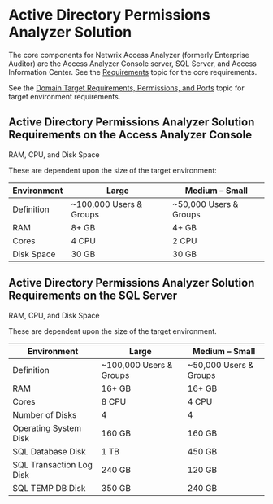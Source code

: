# Active Directory Permissions Analyzer Solution

The core components for Netwrix Access Analyzer (formerly Enterprise Auditor) are the Access
Analyzer Console server, SQL Server, and Access Information Center. See the
[Requirements](/docs/accessanalyzer/12.0/getting-started/requirements/overview.md) topic for the core requirements.

See the
[Domain Target Requirements, Permissions, and Ports](/docs/accessanalyzer/12.0/getting-started/requirements/target/activedirectorypermissionsanalyzer.md)
topic for target environment requirements.

## Active Directory Permissions Analyzer Solution Requirements on the Access Analyzer Console

RAM, CPU, and Disk Space

These are dependent upon the size of the target environment:

| Environment | Large                   | Medium – Small         |
| ----------- | ----------------------- | ---------------------- |
| Definition  | ~100,000 Users & Groups | ~50,000 Users & Groups |
| RAM         | 8+ GB                   | 4+ GB                  |
| Cores       | 4 CPU                   | 2 CPU                  |
| Disk Space  | 30 GB                   | 30 GB                  |

## Active Directory Permissions Analyzer Solution Requirements on the SQL Server

RAM, CPU, and Disk Space

These are dependent upon the size of the target environment.

| Environment              | Large                   | Medium – Small         |
| ------------------------ | ----------------------- | ---------------------- |
| Definition               | ~100,000 Users & Groups | ~50,000 Users & Groups |
| RAM                      | 16+ GB                  | 16+ GB                 |
| Cores                    | 8 CPU                   | 4 CPU                  |
| Number of Disks          | 4                       | 4                      |
| Operating System Disk    | 160 GB                  | 160 GB                 |
| SQL Database Disk        | 1 TB                    | 450 GB                 |
| SQL Transaction Log Disk | 240 GB                  | 120 GB                 |
| SQL TEMP DB Disk         | 350 GB                  | 240 GB                 |
